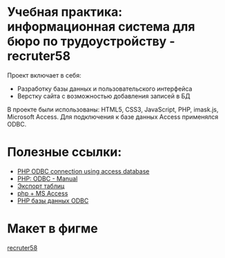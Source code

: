 # Учебная практика: информационная система для бюро по трудоустройству - recruter58

Проект включает в себя:
- Разработку базы данных и пользовательского интерфейса
- Верстку сайта с возможностью добавления записей в БД

В проекте были использованы: HTML5, CSS3, JavaScript, PHP, imask.js, Microsoft Access. Для подключения к базе данных Access применялся ODBC.

# Полезные ссылки:
- [PHP ODBC connection using access database](https://www.youtube.com/watch?v=yCqbuwsfIsY)
- [PHP: ODBC - Manual](https://www.php.net/manual/en/book.uodbc.php)
- [Экспорт таблиц](https://support.microsoft.com/ru-ru/office/%D1%8D%D0%BA%D1%81%D0%BF%D0%BE%D1%80%D1%82-%D1%82%D0%B0%D0%B1%D0%BB%D0%B8%D1%86-%D0%B8%D0%B7-%D0%B2%D0%B5%D0%B1-%D0%BF%D1%80%D0%B8%D0%BB%D0%BE%D0%B6%D0%B5%D0%BD%D0%B8%D1%8F-access-%D0%B2-%D0%BA%D0%BB%D0%B0%D1%81%D1%81%D0%B8%D1%87%D0%B5%D1%81%D0%BA%D1%83%D1%8E-%D0%B1%D0%B0%D0%B7%D1%83-%D0%B4%D0%B0%D0%BD%D0%BD%D1%8B%D1%85-access-09a7de29-cee8-4025-b985-7a78dffdb005#:~:text=%D0%98%D1%81%D0%BF%D0%BE%D0%BB%D1%8C%D0%B7%D0%BE%D0%B2%D0%B0%D0%BD%D0%B8%D0%B5%20%D0%B8%D0%BC%D0%B5%D0%BD%D0%B8%20DSN%20%D0%B2%20%D0%BA%D0%BB%D0%B0%D1%81%D1%81%D0%B8%D1%87%D0%B5%D1%81%D0%BA%D0%BE%D0%B9%20%D0%B1%D0%B0%D0%B7%D0%B5%20%D0%B4%D0%B0%D0%BD%D0%BD%D1%8B%D1%85%20Access%20%D0%B4%D0%BB%D1%8F%20%D0%B8%D0%BC%D0%BF%D0%BE%D1%80%D1%82%D0%B0%20%D1%82%D0%B0%D0%B1%D0%BB%D0%B8%D1%86%20%D0%B8%D0%B7%20%D0%B2%D0%B5%D0%B1%2D%D0%BF%D1%80%D0%B8%D0%BB%D0%BE%D0%B6%D0%B5%D0%BD%D0%B8%D1%8F%20Access)
- [php + MS Access](https://php.ru/forum/threads/php-ms-access.79730/)
- [PHP базы данных ODBC](http://www.w3big.com/ru/php/php-db-odbc.html#gsc.tab=0)

# Макет в фигме
[recruter58](https://www.figma.com/file/YQaZsoxNWXJi5LPKNQto5q/recruter58?type=design&node-id=1%3A2&t=t8TW43RzXzDj0xT4-1)
